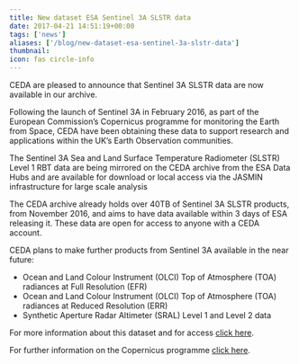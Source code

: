 ```yaml
---
title: New dataset ESA Sentinel 3A SLSTR data
date: 2017-04-21 14:51:19+00:00
tags: ['news']
aliases: ['/blog/new-dataset-esa-sentinel-3a-slstr-data']
thumbnail: 
icon: fas circle-info
---
```

CEDA are pleased to announce that Sentinel 3A SLSTR data are now available in our archive.


Following the launch of Sentinel 3A in February 2016, as part of the European Commission’s Copernicus programme for monitoring the Earth from Space, CEDA have been obtaining these data to support research and applications within the UK’s Earth Observation communities.


The Sentinel 3A Sea and Land Surface Temperature Radiometer (SLSTR) Level 1 RBT data are being mirrored on the CEDA archive from the ESA Data Hubs and are available for download or local access via the JASMIN infrastructure for large scale analysis


The CEDA archive already holds over 40TB of Sentinel 3A SLSTR products, from November 2016, and aims to have data available within 3 days of ESA releasing it. These data are open for access to anyone with a CEDA account.


CEDA plans to make further products from Sentinel 3A available in the near future:


* Ocean and Land Colour Instrument (OLCI) Top of Atmosphere (TOA) radiances at Full Resolution (EFR)
* Ocean and Land Colour Instrument (OLCI) Top of Atmosphere (TOA) radiances at Reduced Resolution (ERR)
* Synthetic Aperture Radar Altimeter (SRAL) Level 1 and Level 2 data


For more information about this dataset and for access [click here](http://catalogue.ceda.ac.uk/uuid/3510f90e4a7c4447b37d07fa61703870). 


For further information on the Copernicus programme [click here](http://www.esa.int/Our_Activities/Observing_the_Earth/Copernicus/). 

